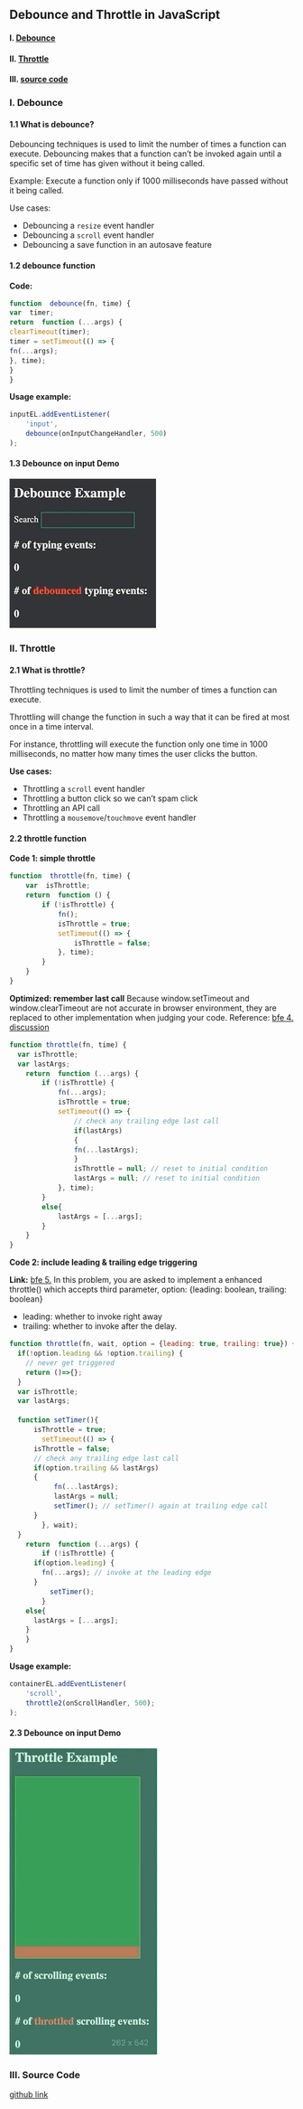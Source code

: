 ## Debounce and Throttle in JavaScript

#### I. [Debounce](#p1)  

#### II. [Throttle](#p2)  

#### III. [source code](#p3)

<div id="p1" />

### I. Debounce

#### 1.1 What is debounce?
Debouncing techniques is used to limit the number of times a function can execute. 
Debouncing makes that a function can’t be invoked again until a specific set of time has given without it being called.

Example: Execute a function only if 1000 milliseconds have passed without it being called.

Use cases:
-   Debouncing a  `resize`  event handler
-   Debouncing a  `scroll`  event handler
-   Debouncing a save function in an autosave feature 

#### 1.2 debounce function 

**Code:**
```js
function  debounce(fn, time) {
var  timer;
return  function (...args) {
clearTimeout(timer);
timer = setTimeout(() => {
fn(...args);
}, time);
}
}
```
**Usage example:**
```js
inputEL.addEventListener(
	'input', 
	debounce(onInputChangeHandler, 500)
);
```
#### 1.3 Debounce on input Demo

![image](../assets/debounce-cover.gif)

<div id="p2" />

### II. Throttle

#### 2.1 What is throttle?
Throttling techniques is used to limit the number of times a function can execute. 

Throttling will change the function in such a way that it can be fired at most once in a time interval.

For instance, throttling will execute the function only one time in 1000 milliseconds, no matter how many times the user clicks the button.

**Use cases:**
-   Throttling a  `scroll`  event handler
-   Throttling a button click so we can’t spam click
-   Throttling an API call
-   Throttling a  `mousemove`/`touchmove`  event handler

#### 2.2 throttle function 
**Code 1: simple throttle**
```js
function  throttle(fn, time) {
	var  isThrottle;
	return  function () {
		if (!isThrottle) {
			fn();
			isThrottle = true;
			setTimeout(() => {
				isThrottle = false;
			}, time);
		}	
	}
}
```
**Optimized: remember last call**
Because window.setTimeout and window.clearTimeout are not accurate in browser environment, they are replaced to other implementation when judging your code.
Reference: [bfe 4. discussion](https://bigfrontend.dev/problem/implement-basic-throttle/discuss)
```js
function throttle(fn, time) {
  var isThrottle;
  var lastArgs;
	return  function (...args) {
		if (!isThrottle) {
			fn(...args);
			isThrottle = true;
			setTimeout(() => {
				// check any trailing edge last call
				if(lastArgs)
				{
				fn(...lastArgs);
				}
				isThrottle = null; // reset to initial condition
				lastArgs = null; // reset to initial condition
			}, time);
		}
    	else{
      		lastArgs = [...args];
    	}
	}
}
```

**Code 2: include leading & trailing edge triggering**

**Link:** [bfe 5.](https://bigfrontend.dev/problem/implement-throttle-with-leading-and-trailing-option)
In this problem, you are asked to implement a enhanced throttle() which accepts third parameter, option: {leading: boolean, trailing: boolean}
- leading: whether to invoke right away
- trailing: whether to invoke after the delay.
```js
function throttle(fn, wait, option = {leading: true, trailing: true}) {
  if(!option.leading && !option.trailing) {
    // never get triggered
    return ()=>{};
  }
  var isThrottle;
  var lastArgs;

  function setTimer(){
	  isThrottle = true;
		setTimeout(() => {
      isThrottle = false; 
      // check any trailing edge last call
      if(option.trailing && lastArgs)
      {
           fn(...lastArgs);
           lastArgs = null;
           setTimer(); // setTimer() again at trailing edge call
      }
		}, wait);
  }
	return  function (...args) {
		if (!isThrottle) {
      if(option.leading) {
        fn(...args); // invoke at the leading edge
      }
		  setTimer();
		}
    else{
      lastArgs = [...args];
    }
	}
}
```

**Usage example:**
```js
containerEL.addEventListener(
	'scroll',
	throttle2(onScrollHandler, 500);
);
```

#### 2.3 Debounce on input Demo

![image](../assets/throttle-cover.gif)

<div id="p3" />

### III. Source Code

[github link](https://github.com/jialihan/JavaScript-Onboarding/tree/master/debounce_throttle)